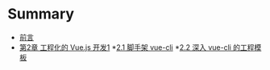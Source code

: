 # Summary

* [前言](README.md)
* [第2章 工程化的 Vue.js 开发1](./02/2.md)
    *[2.1 脚手架 vue-cli](./02/2.1.md)
    *[2.2 深入 vue-cli 的工程模板](./02/2.2.md)